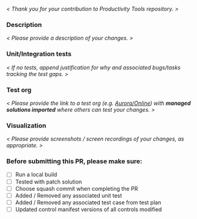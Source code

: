 _< Thank you for your contribution to Productivity Tools repository. >_

### Description
_< Please provide a description of your changes. >_

### Unit/Integration tests
_< If no tests, append justification for why and associated bugs/tasks tracking the test gaps. >_

### Test org
_< Please provide the link to a test org (e.g. [Aurora/Online](https://portal.microsoftaurora365.com/)) with **managed solutions imported** where others can test your changes. >_

### Visualization
_< Please provide screenshots / screen recordings of your changes, as appropriate. >_

### Before submitting this PR, please make sure:
- [ ] Run a local build
- [ ] Tested with patch solution
- [ ] Choose squash commit when completing the PR
- [ ] Added / Removed any associated unit test
- [ ] Added / Removed any associated test case from test plan
- [ ] Updated control manifest versions of all controls modified
